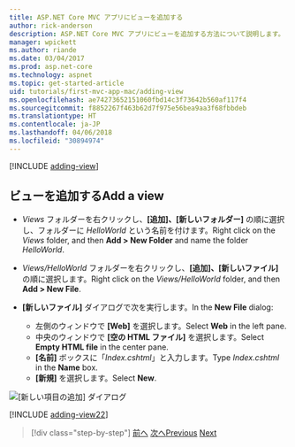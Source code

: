 ```yaml
---
title: ASP.NET Core MVC アプリにビューを追加する
author: rick-anderson
description: ASP.NET Core MVC アプリにビューを追加する方法について説明します。
manager: wpickett
ms.author: riande
ms.date: 03/04/2017
ms.prod: asp.net-core
ms.technology: aspnet
ms.topic: get-started-article
uid: tutorials/first-mvc-app-mac/adding-view
ms.openlocfilehash: ae74273652151060fbd14c3f73642b560af117f4
ms.sourcegitcommit: f8852267f463b62d7f975e56bea9aa3f68fbbdeb
ms.translationtype: HT
ms.contentlocale: ja-JP
ms.lasthandoff: 04/06/2018
ms.locfileid: "30894974"
---
```

[!INCLUDE [adding-view](../../includes/mvc-intro/adding_view1.md)]

## <a name="add-a-view"></a><span data-ttu-id="8399d-103">ビューを追加する</span><span class="sxs-lookup"><span data-stu-id="8399d-103">Add a view</span></span> 

* <span data-ttu-id="8399d-104">*Views* フォルダーを右クリックし、**[追加]、[新しいフォルダー]** の順に選択し、フォルダーに *HelloWorld* という名前を付けます。</span><span class="sxs-lookup"><span data-stu-id="8399d-104">Right click on the *Views* folder, and then **Add > New Folder** and name the folder *HelloWorld*.</span></span>
* <span data-ttu-id="8399d-105">*Views/HelloWorld* フォルダーを右クリックし、**[追加]、[新しいファイル]** の順に選択します。</span><span class="sxs-lookup"><span data-stu-id="8399d-105">Right click on the *Views/HelloWorld* folder, and then **Add > New File**.</span></span>
* <span data-ttu-id="8399d-106">**[新しいファイル]** ダイアログで次を実行します。</span><span class="sxs-lookup"><span data-stu-id="8399d-106">In the **New File** dialog:</span></span>

  * <span data-ttu-id="8399d-107">左側のウィンドウで **[Web]** を選択します。</span><span class="sxs-lookup"><span data-stu-id="8399d-107">Select **Web** in the left pane.</span></span>
  * <span data-ttu-id="8399d-108">中央のウィンドウで **[空の HTML ファイル]** を選択します。</span><span class="sxs-lookup"><span data-stu-id="8399d-108">Select **Empty HTML file** in the center pane.</span></span>
  * <span data-ttu-id="8399d-109">**[名前]** ボックスに「*Index.cshtml*」と入力します。</span><span class="sxs-lookup"><span data-stu-id="8399d-109">Type *Index.cshtml* in the **Name** box.</span></span>
  * <span data-ttu-id="8399d-110">**[新規]** を選択します。</span><span class="sxs-lookup"><span data-stu-id="8399d-110">Select **New**.</span></span>

![[新しい項目の追加] ダイアログ](adding-view/_static/add_view.png)

[!INCLUDE [adding-view22](../../includes/mvc-intro/adding_view2.md)]

> [!div class="step-by-step"]
> <span data-ttu-id="8399d-112">[前へ](adding-controller.md)
> [次へ](adding-model.md)</span><span class="sxs-lookup"><span data-stu-id="8399d-112">[Previous](adding-controller.md)
[Next](adding-model.md)</span></span>
